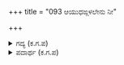 +++
title = "093 ಆಯುಧಙ್ಗಳಲೇನು ನೀ"

+++

<details><summary>ಗದ್ಯ (ಕ.ಗ.ಪ) </summary>

93. ಆಯುಧಗಳಲ್ಲೇನು, ನೀನು ಹತ್ತು ಸಾವಿರ ಆನೆಗಳ ಬಲವುಳ್ಳವನೆನ್ನುವರು ಕಲಿಭೀಮ. ಆ ಮಾತು ಸುಳ್ಳೋ ನಿಜವೋ ನೋಡಬೇಕಲ್ಲವೇ ? ಸಮಜೋಡಿ ಆಯಿತೇ ನಿನಗೆ ? ಅದು ಅಡುಪಾಯವೋ ಚೊಕ್ಕೆಯವೋ ? ನಿನ್ನ ಮನದ ಇಷ್ಟವನ್ನು  ನನಗೆ ಹೇಳು ಎನ್ನುತ್ತಾ ಹತ್ತಾ ಹತ್ತಿಗೆ ಮಗಧ ಸಿದ್ಧನಾದ
</details>

<details><summary>ಪದಾರ್ಥ (ಕ.ಗ.ಪ) </summary>

ಚೊಕ್ಕೆಯ-ಮಲ್ಲಯುದ್ಧದ ಒಂದು ಪಟ್ಟು, ನಾಗ-ಆನೆ, ಹತ್ತಾಹತ್ತಿ-ಮಲ್ಲಯುದ್ಧ, ನಾಗಾಯುತದ ಬಲ-10 ಸಾವಿರ ಆನೆಗಳ ಶಕ್ತಿ,   
ಸಮಜೋಳಿ-ಸಮಜೋಡಿ  
ಅಡುಪಾಯ -ಮಲ್ಲಯುದ್ಧದ ಒಂದು ಪಟ್ಟು  
ಆಯುಧಂಗಳಲೇನು-ಈ ಆಯುಧಗಳಿಂದ ಏನಾಗಬೇಕಾಗಿದೆ ? ನೀ ನಾಗಾಯುತದ ಬಲನೆಂಬರು-ನೀನು ಹತ್ತು ಸಾವಿರ ಆನೆಗಳ   
ಶಕ್ತಿಯುಳ್ಳವನು ಎನ್ನುವರು, ಆ ನುಡಿ-ಆ ಮಾತು, ವಾಯವೋ-ತೋರಿಕೆಯದೋ, ದಿಟವೋ-ನಿಜವಾದುದೋ, ನೋಡಬೇಹುದಲೆ-ನೋಡಬೇಕಲ್ಲವೆ ?, ಕಲಿಭೀಮ-ಶೂರನಾದ ಭಿಮಸೇನನೇ, ಆಯಿತೇ ಸಮಜೋಳಿ-ನನಗೂ ನಿನಗೂ ಸಮಜೋಡಿ ಆಯಿತೇ ?,   
ನಿನಗೆ ಅದು ಪಾಯವೋ ಚೊಕ್ಕೆಯವೊ-(ಮಲ್ಲಯುದ್ಧದಲ್ಲಿ ಬಳಸುವ ಪಟ್ಟುಗಳು), ಮನದ ಆಯತವನು ನುಡಿ ಎನಗೆ-ನಿನ್ನ ಮನಸ್ಸಿಗೆ ಒಪ್ಪಿತವೇ, ಎಂಬುದನ್ನು ನನಗೆ ಹೇಳು, ಎನುತ-ಎಂದು ಹೇಳುತ್ತಾ, ಜರಾಸಂಧ ಹತ್ತಾಹತ್ತಿಗೆ-ಬರಿಗೈಗಳಿಂದಲೇ ಹೊರಾಡುವುದಕ್ಕೆ, ಅಂದರೆ ಮಲ್ಲಯುದ್ಧಕ್ಕೆ ಅನುವಾದ-ಸಿದ್ಧವಾದ
</details>
